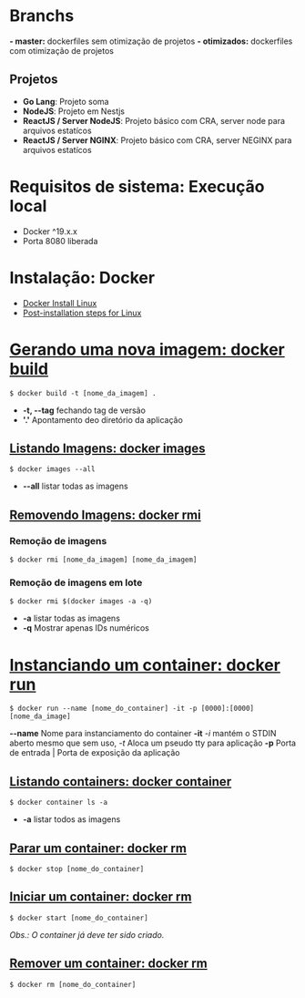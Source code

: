 # Branchs
**- master:** dockerfiles sem otimização de projetos
**- otimizados:** dockerfiles com otimização de projetos

## Projetos
- **Go Lang**: Projeto soma
- **NodeJS**: Projeto em Nestjs
- **ReactJS / Server NodeJS**: Projeto básico com CRA, server node para arquivos estatícos
- **ReactJS / Server NGINX**: Projeto básico com CRA, server NEGINX para arquivos estatícos

# Requisitos de sistema: Execução local

- Docker ^19.x.x
- Porta 8080 liberada

# Instalação: Docker

- [Docker Install Linux](https://docs.docker.com/engine/install/ubuntu/)
- [Post-installation steps for Linux](https://docs.docker.com/engine/install/linux-postinstall/)

# [Gerando uma nova imagem: docker build](https://docs.docker.com/engine/reference/commandline/image_build/)

```
$ docker build -t [nome_da_imagem] .
```

- **-t, --tag** fechando tag de versão
- **'.'** Apontamento deo diretório da aplicação

## [Listando Imagens: docker images](https://docs.docker.com/engine/reference/commandline/images/)
```
$ docker images --all
```
- **--all** listar todas as imagens

## [Removendo Imagens: docker rmi](https://docs.docker.com/engine/reference/commandline/rmi/)

### Remoção de imagens
```
$ docker rmi [nome_da_imagem] [nome_da_imagem]
```

### Remoção de imagens em lote
```
$ docker rmi $(docker images -a -q)
```
- **-a** listar todas as imagens
- **-q** Mostrar apenas IDs numéricos

# [Instanciando um container: docker run](https://docs.docker.com/engine/reference/commandline/run/)

```
$ docker run --name [nome_do_container] -it -p [0000]:[0000] [nome_da_image]
```
**--name** Nome para instanciamento do container
**-it** *-i* mantém o STDIN aberto mesmo que sem uso, *-t* Aloca um pseudo tty para aplicação
**-p** Porta de entrada | Porta de exposição da aplicação

## [Listando containers: docker container](https://docs.docker.com/engine/reference/commandline/container_ls/)
```
$ docker container ls -a 
```
- **-a** listar todos as imagens

## [Parar um container: docker rm](https://docs.docker.com/engine/reference/commandline/stop/)
```
$ docker stop [nome_do_container]
```
## [Iniciar um container: docker rm](https://docs.docker.com/engine/reference/commandline/start/)
```
$ docker start [nome_do_container]
```

*Obs.: O container já deve ter sido criado.*
## [Remover um container: docker rm](https://docs.docker.com/engine/reference/commandline/rm/)
```
$ docker rm [nome_do_container]
```

